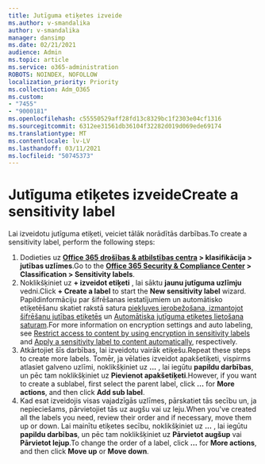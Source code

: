 ```yaml
---
title: Jutīguma etiķetes izveide
ms.author: v-smandalika
author: v-smandalika
manager: dansimp
ms.date: 02/21/2021
audience: Admin
ms.topic: article
ms.service: o365-administration
ROBOTS: NOINDEX, NOFOLLOW
localization_priority: Priority
ms.collection: Adm_O365
ms.custom:
- "7455"
- "9000181"
ms.openlocfilehash: c55550529aff28fd13c8329bc1f2303e04cf1316
ms.sourcegitcommit: 6312ee31561db36104f32282d019d069ede69174
ms.translationtype: MT
ms.contentlocale: lv-LV
ms.lasthandoff: 03/11/2021
ms.locfileid: "50745373"
---
```

# <a name="create-a-sensitivity-label"></a><span data-ttu-id="88314-102">Jutīguma etiķetes izveide</span><span class="sxs-lookup"><span data-stu-id="88314-102">Create a sensitivity label</span></span>

<span data-ttu-id="88314-103">Lai izveidotu jutīguma etiķeti, veiciet tālāk norādītās darbības.</span><span class="sxs-lookup"><span data-stu-id="88314-103">To create a sensitivity label, perform the following steps:</span></span>

1. <span data-ttu-id="88314-104">Dodieties uz **[Office 365 drošības & atbilstības centra](https://sip.protection.office.com/) > klasifikācija > jutības uzlīmes**.</span><span class="sxs-lookup"><span data-stu-id="88314-104">Go to the **[Office 365 Security & Compliance Center](https://sip.protection.office.com/) > Classification > Sensitivity labels**.</span></span>
2. <span data-ttu-id="88314-105">Noklikšķiniet uz **+ izveidot etiķeti** , lai sāktu **jaunu jutīguma uzlīmju** vedni.</span><span class="sxs-lookup"><span data-stu-id="88314-105">Click **+ Create a label** to start the **New sensitivity label** wizard.</span></span> <span data-ttu-id="88314-106">Papildinformāciju par šifrēšanas iestatījumiem un automātisko etiķetēšanu skatiet rakstā satura [piekļuves ierobežošana, izmantojot šifrēšanu jutības etiķetēs](https://docs.microsoft.com/microsoft-365/compliance/encryption-sensitivity-labels) un [Automātiska jutīguma etiķetes lietošana saturam](https://docs.microsoft.com/microsoft-365/compliance/apply-sensitivity-label-automatically).</span><span class="sxs-lookup"><span data-stu-id="88314-106">For more information on encryption settings and auto labeling, see [Restrict access to content by using encryption in sensitivity labels](https://docs.microsoft.com/microsoft-365/compliance/encryption-sensitivity-labels) and [Apply a sensitivity label to content automatically](https://docs.microsoft.com/microsoft-365/compliance/apply-sensitivity-label-automatically), respectively.</span></span>
3. <span data-ttu-id="88314-107">Atkārtojiet šīs darbības, lai izveidotu vairāk etiķešu.</span><span class="sxs-lookup"><span data-stu-id="88314-107">Repeat these steps to create more labels.</span></span> <span data-ttu-id="88314-108">Tomēr, ja vēlaties izveidot apakšetiķeti, vispirms atlasiet galveno uzlīmi, noklikšķiniet uz **...** , lai iegūtu **papildu darbības**, un pēc tam noklikšķiniet uz **Pievienot apakšetiķeti**.</span><span class="sxs-lookup"><span data-stu-id="88314-108">However, if you want to create a sublabel, first select the parent label, click **...** for **More actions**, and then click **Add sub label**.</span></span>
4. <span data-ttu-id="88314-109">Kad esat izveidojis visas vajadzīgās uzlīmes, pārskatiet tās secību un, ja nepieciešams, pārvietojiet tās uz augšu vai uz leju.</span><span class="sxs-lookup"><span data-stu-id="88314-109">When you've created all the labels you need, review their order and if necessary, move them up or down.</span></span> <span data-ttu-id="88314-110">Lai mainītu etiķetes secību, noklikšķiniet uz **...** , lai iegūtu **papildu darbības**, un pēc tam noklikšķiniet uz **Pārvietot augšup** vai **Pārvietot lejup**.</span><span class="sxs-lookup"><span data-stu-id="88314-110">To change the order of a label, click **...** for **More actions**, and then click **Move up** or **Move down**.</span></span> 

